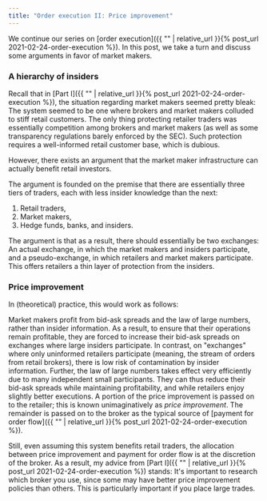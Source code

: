 ```yaml
---
title: "Order execution II: Price improvement"
---
```


We continue our series on [order execution]({{ "" | relative_url }}{% post_url 2021-02-24-order-execution %}). In this post, we take a turn and discuss some arguments in favor of market makers.

### A hierarchy of insiders

Recall that in [Part I]({{ "" | relative_url }}{% post_url 2021-02-24-order-execution %}), the situation regarding market makers seemed pretty bleak: The system seemed to be one where brokers and market makers colluded to stiff retail customers. The only thing protecting retailer traders was essentially competition among brokers and market makers (as well as some transparency regulations barely enforced by the SEC). Such protection requires a well-informed retail customer base, which is dubious.

However, there exists an argument that the market maker infrastructure can actually benefit retail investors.

The argument is founded on the premise that there are essentially three tiers of traders, each with less insider knowledge than the next:

1. Retail traders, 
2. Market makers,
3. Hedge funds, banks, and insiders.

The argument is that as a result, there should essentially be two exchanges: An actual exchange, in which the market makers and insiders participate, and a pseudo-exchange, in which retailers and market makers participate. This offers retailers a thin layer of protection from the insiders.

### Price improvement

In (theoretical) practice, this would work as follows: 

Market makers profit from bid-ask spreads and the law of large numbers, rather than insider information. As a result, to ensure that their operations remain profitable, they are forced to increase their bid-ask spreads on exchanges where large insiders participate. In contrast, on "exchanges" where only uninformed retailers participate (meaning, the stream of orders from retail brokers), there is low risk of contamination by insider information. Further, the law of large numbers takes effect very efficiently due to many independent small participants. They can thus reduce their bid-ask spreads while maintaining profitability, and while retailers enjoy slightly better executions. A portion of the price improvement is passed on to the retailer; this is known unimaginatively as _price improvement_. The remainder is passed on to the broker as the typical source of [payment for order flow]({{ "" | relative_url }}{% post_url 2021-02-24-order-execution %}).

Still, even assuming this system benefits retail traders, the allocation between price improvement and payment for order flow is at the discretion of the broker. As a result, my advice from [Part I]({{ "" | relative_url }}{% post_url 2021-02-24-order-execution %}) stands: It's important to research which broker you use, since some may have better price improvement policies than others. This is particularly important if you place large trades.
